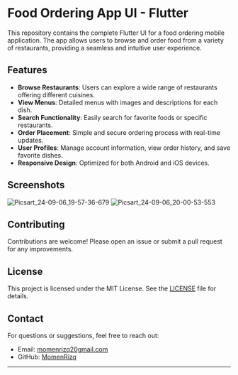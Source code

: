 # Food Ordering App UI - Flutter

This repository contains the complete Flutter UI for a food ordering mobile application. The app allows users to browse and order food from a variety of restaurants, providing a seamless and intuitive user experience.

## Features

- **Browse Restaurants**: Users can explore a wide range of restaurants offering different cuisines.
- **View Menus**: Detailed menus with images and descriptions for each dish.
- **Search Functionality**: Easily search for favorite foods or specific restaurants.
- **Order Placement**: Simple and secure ordering process with real-time updates.
- **User Profiles**: Manage account information, view order history, and save favorite dishes.
- **Responsive Design**: Optimized for both Android and iOS devices.

## Screenshots
![Picsart_24-09-06_19-57-36-679](https://github.com/user-attachments/assets/6108d8d6-8a66-42bc-afcd-6cff1a1fee0a)
![Picsart_24-09-06_20-00-53-553](https://github.com/user-attachments/assets/1e7dceca-4e8a-4eec-a09a-ab071764f107)


## Contributing

Contributions are welcome! Please open an issue or submit a pull request for any improvements.

## License

This project is licensed under the MIT License. See the [LICENSE](LICENSE) file for details.

## Contact

For questions or suggestions, feel free to reach out:

- Email: [momenrizq20gmail.com](mailto:momenrizq20@gmail.com.com)
- GitHub: [MomenRizq](https://github.com/momenrizq)

---


